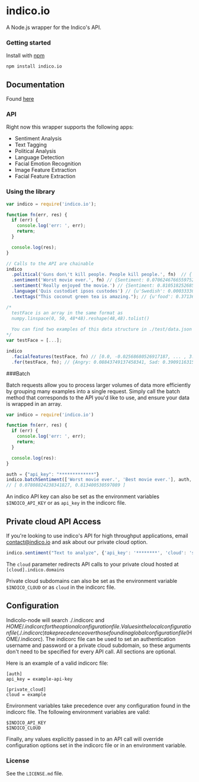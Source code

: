 # indico.io

A Node.js wrapper for the Indico's API.

### Getting started 

Install with [npm](http://npmjs.org/)

```
npm install indico.io
```

Documentation
------------
Found [here](http://indico.readme.io/v2.0/docs)

### API

Right now this wrapper supports the following apps:

- Sentiment Analysis
- Text Tagging
- Political Analysis
- Language Detection
- Facial Emotion Recognition
- Image Feature Extraction
- Facial Feature Extraction

### Using the library

```javascript
var indico = require('indico.io');

function fn(err, res) {
  if (err) {
    console.log('err: ', err);
    return;
  }

  console.log(res);
}

// Calls to the API are chainable
indico
  .political('Guns don\'t kill people. People kill people.', fn)  // { Libertarian: 0.47740164630834825, Liberal: 0.16617097211030055, Green: 0.08454409540443657, Conservative: 0.2718832861769146}
  .sentiment('Worst movie ever.', fn) // {Sentiment: 0.07062467665597527}
  .sentiment('Really enjoyed the movie.') // {Sentiment: 0.8105182526856075}
  .language('Quis custodiet ipsos custodes') // {u'Swedish': 0.00033330636691921914, u'Lithuanian': 0.007328693814717631, u'Vietnamese': 0.0002686116137658802, u'Romanian': 8.133913804076592e-06, u'Dutch': 0.09380619821813883, u'Korean': 0.00272046505489883, u'Danish': 0.0012556466207667206, u'Indonesian': 6.623391878530033e-07, u'Latin': 0.8230599921384231, u'Hungarian': 0.0012793617391960567, u'Persian (Farsi)': 0.0019848504383980473, u'Turkish': 0.0004606965429738638, u'French': 0.00016792646226101638, u'Norwegian': 0.0009179030069742254, u'Russian': 0.0002643396088456642, u'Thai': 7.746466749651003e-05, u'Finnish': 0.0026367338676522643, u'Spanish': 0.011844579596827902, u'Bulgarian': 3.746416283126873e-05, u'Greek': 0.027456554742563633, u'Tagalog': 0.0005143018200605518, u'English': 0.00013517846159760138, u'Esperanto': 0.0002599482830232367, u'Italian': 2.650711180999111e-06, u'Portuguese': 0.013193681336032896, u'Chinese': 0.008818957727120736, u'German': 0.00011732494215411359, u'Japanese': 0.0005885208894664065, u'Czech': 9.916434007248934e-05, u'Slovak': 8.869445598583308e-05, u'Hebrew': 3.70933525938127e-05, u'Polish': 9.900290296255447e-05, u'Arabic': 0.00013589586110619373}
  .texttags("This coconut green tea is amazing."); // {u'food': 0.3713687833244494, u'cars': 0.0037924017632370586, ...}

/*
  testFace is an array in the same format as 
  numpy.linspace(0, 50, 48*48).reshape(48,48).tolist()
  
  You can find two examples of this data structure in ./test/data.json
*/
var testFace = [...];

indico
  .facialfeatures(testFace, fn) // [0.0, -0.02568680526917187, ... , 3.0342637531932777]
  .fer(testFace, fn); // {Angry: 0.08843749137458341, Sad: 0.39091163159204684, Neutral: 0.1947947999669361, Surprise: 0.03443785859010413, Fear: 0.17574534848440568, Happy: 0.11567286999192382}

```

###Batch

Batch requests allow you to process larger volumes of data more efficiently by grouping many examples into a single request.  Simply call the batch method that corresponds to the API you'd like to use, and ensure your data is wrapped in an array.


```javascript
var indico = require('indico.io')

function fn(err, res) {
  if (err) {
    console.log('err: ', err);
    return;
  }

  console.log(res):
}

auth = {"api_key": "*************"}
indico.batchSentiment(['Worst movie ever.', 'Best movie ever.'], auth, fn)
// [ 0.07808824238341827, 0.813400530597089 ]
```

An indico API key can also be set as the environment variables `$INDICO_API_KEY` or as `api_key` in the indicorc file.

Private cloud API Access
------------------------

If you're looking to use indico's API for high throughput applications, email contact@indico.io and ask about our private cloud option.

```javascript
indico.sentiment("Text to analyze", {'api_key': '********', 'cloud': 'subdomain'}, callback)
```

The `cloud` parameter redirects API calls to your private cloud hosted at `[cloud].indico.domains` 

Private cloud subdomains can also be set as the environment variable `$INDICO_CLOUD` or as `cloud` in the indicorc file.

Configuration
------------------------

IndicoIo-node will search ./.indicorc and $HOME/.indicorc for the optional configuration file. Values in the local configuration file (./.indicorc) take precedence over those found in a global configuration file ($HOME/.indicorc). The indicorc file can be used to set an authentication username and password or a private cloud subdomain, so these arguments don't need to be specified for every API call. All sections are optional.

Here is an example of a valid indicorc file:


```
[auth]
api_key = example-api-key

[private_cloud]
cloud = example
```

Environment variables take precedence over any configuration found in the indicorc file.
The following environment variables are valid:

```
$INDICO_API_KEY
$INDICO_CLOUD
```

 Finally, any values explicitly passed in to an API call will override configuration options set in the indicorc file or in an environment variable.

### License

See the `LICENSE.md` file.
